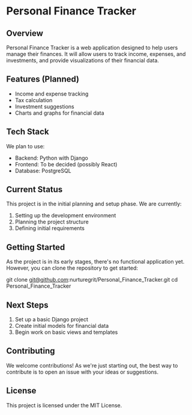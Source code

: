# Personal Finance Tracker

## Overview

Personal Finance Tracker is a web application designed to help users manage their finances. It will allow users to track income, expenses, and investments, and provide visualizations of their financial data.

## Features (Planned)

- Income and expense tracking
- Tax calculation
- Investment suggestions
- Charts and graphs for financial data

## Tech Stack

We plan to use:
- Backend: Python with Django
- Frontend: To be decided (possibly React)
- Database: PostgreSQL

## Current Status

This project is in the initial planning and setup phase. We are currently:
1. Setting up the development environment
2. Planning the project structure
3. Defining initial requirements

## Getting Started

As the project is in its early stages, there's no functional application yet. However, you can clone the repository to get started:

git clone git@github.com:nurturegrit/Personal_Finance_Tracker.git
cd Personal_Finance_Tracker

## Next Steps

1. Set up a basic Django project
2. Create initial models for financial data
3. Begin work on basic views and templates

## Contributing

We welcome contributions! As we're just starting out, the best way to contribute is to open an issue with your ideas or suggestions.

## License

This project is licensed under the MIT License.
